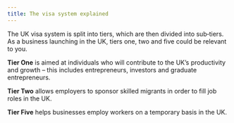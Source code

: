```yaml
---
title: The visa system explained
---
```


The UK visa system is split into tiers, which are then divided into sub‐tiers. As a business launching in the UK, tiers one, two and five could be relevant to you. 

**Tier One** is aimed at individuals who will contribute to the UK’s productivity and growth – this includes entrepreneurs, investors and graduate entrepreneurs.

**Tier Two** allows employers to sponsor skilled migrants in order to fill job roles in the UK.

**Tier Five** helps businesses employ workers on a temporary basis in the UK. 